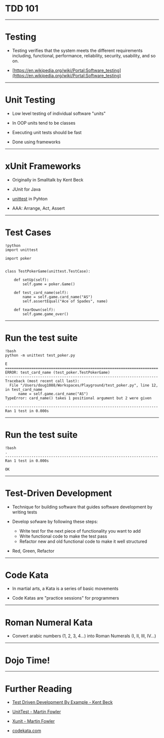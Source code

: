 # TDD 101

---

# Testing

- Testing verifies that the system meets the different requirements including,
functional, performance, reliability, security, usability, and so on.

- [https://en.wikipedia.org/wiki/Portal:Software_testing](https://en.wikipedia.org/wiki/Portal:Software_testing)

---

# Unit Testing

- Low level testing of individual software "units"

- In OOP units tend to be classes

- Executing unit tests should be fast

- Done using frameworks

---

# xUnit Frameworks

- Originally in Smalltalk by Kent Beck

- JUnit for Java

- [unittest](https://docs.python.org/3.4/library/unittest.html) in Pyhton

- AAA: Arrange, Act, Assert

---

# Test Cases

    !python
    import unittest

    import poker


    class TestPokerGame(unittest.TestCase):

        def setUp(self):
            self.game = poker.Game()

        def test_card_name(self):
            name = self.game.card_name("AS")
            self.assertEqual("Ace of Spades", name)

        def tearDown(self):
            self.game.game_over()

---

# Run the test suite

    !bash
    python -m unittest test_poker.py

    E
    ======================================================================
    ERROR: test_card_name (test_poker.TestPokerGame)
    ----------------------------------------------------------------------
    Traceback (most recent call last):
      File "/Users/doug1088/Workspaces/Playground/test_poker.py", line 12, in test_card_name
          name = self.game.card_name("AS")
    TypeError: card_name() takes 1 positional argument but 2 were given

    ----------------------------------------------------------------------
    Ran 1 test in 0.000s

---

# Run the test suite

    !bash
    .
    ----------------------------------------------------------------------
    Ran 1 test in 0.000s

    OK

---

# Test-Driven Development

- Technique for building software that guides software development by writing
tests

- Develop sofware by following these steps:
    - Write test for the next piece of functionality you want to add
    - Write functional code to make the test pass
    - Refactor new and old functional code to make it well structured

- Red, Green, Refactor

---

# Code Kata

- In martial arts, a Kata is a series of basic movements

- Code Katas are "practice sessions" for programmers

---

# Roman Numeral Kata

- Convert arabic numbers (1, 2, 3, 4...) into Roman Numerals (I, II, III, IV...)

---

# Dojo Time!

---

# Further Reading

- [Test Driven Development By Example - Kent Beck](http://www.amazon.com/Test-Driven-Development-Kent-Beck/dp/0321146530/ref=sr_1_1?ie=UTF8&qid=1425576992&sr=8-1&keywords=kent+beck)

- [UnitTest - Martin Fowler](http://martinfowler.com/bliki/UnitTest.html)

- [Xunit - Martin Fowler](http://martinfowler.com/bliki/Xunit.html)

- [codekata.com](http://codekata.com/)
